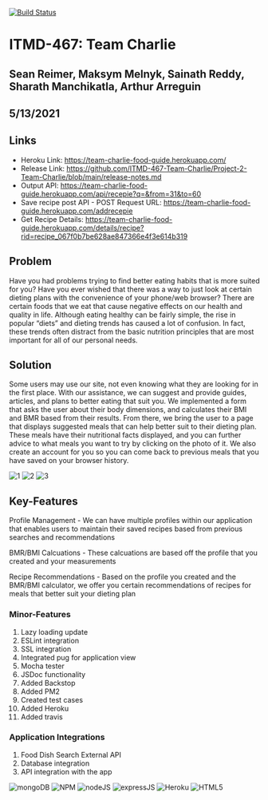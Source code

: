 [![Build Status](https://travis-ci.com/ITMD-467-Team-Charlie/Project-2-Team-Charlie.svg?branch=main)](https://travis-ci.com/ITMD-467-Team-Charlie/Project-2-Team-Charlie)

# ITMD-467: Team Charlie

## Sean Reimer, Maksym Melnyk, Sainath Reddy, Sharath Manchikatla, Arthur Arreguin
## 5/13/2021

## Links

- Heroku Link: https://team-charlie-food-guide.herokuapp.com/
- Release Link: https://github.com/ITMD-467-Team-Charlie/Project-2-Team-Charlie/blob/main/release-notes.md
- Output API: https://team-charlie-food-guide.herokuapp.com/api/recepie?q=&from=31&to=60
- Save recipe post API - POST Request URL: https://team-charlie-food-guide.herokuapp.com/addrecepie
- Get Recipe Details: https://team-charlie-food-guide.herokuapp.com/details/recipe?rid=recipe_067f0b7be628ae847366e4f3e614b319

## Problem 
Have you had problems trying to find better eating habits that is more suited for you?  Have you ever wished that there was a way to just look at certain dieting plans with the convenience of your phone/web browser?  There are certain foods that we eat that cause negative effects on our health and quality in life.  Although eating healthy can be fairly simple, the rise in popular “diets” and dieting trends has caused a lot of confusion.  In fact, these trends often distract from the basic nutrition principles that are most important for all of our personal needs.  

## Solution 
Some users may use our site, not even knowing what they are looking for in the first place.  With our assistance, we can suggest and provide guides, articles, and plans to better eating that suit you. We implemented a form that asks the user about their body dimensions, and calculates their BMI and BMR based from their results.  From there, we bring the user to a page that displays suggested meals that can help better suit to their dieting plan.  These meals have their nutritional facts displayed, and you can further advice to what meals you want to try by clicking on the photo of it.  We also create an account for you so you can come back to previous meals that you have saved on your browser history. 

![1](https://user-images.githubusercontent.com/57924210/116934536-b75f1d80-ac2a-11eb-971c-2fa23ba22d85.PNG)
![2](https://user-images.githubusercontent.com/57924210/116934544-b928e100-ac2a-11eb-866a-de44168fa762.PNG)
![3](https://user-images.githubusercontent.com/57924210/116934553-bb8b3b00-ac2a-11eb-856e-09323dc2660c.PNG)

## Key-Features

Profile Management - We can have multiple profiles within our application that enables users to maintain their saved recipes based from previous searches and recommendations 

BMR/BMI Calcuations - These calcuations are based off the profile that you created and your measurements

Recipe Recommendations - Based on the profile you created and the BMR/BMI calculator, we offer you certain recommendations  of recipes for meals that better suit your dieting plan

### Minor-Features

1. Lazy loading update 
2. ESLint integration 
3. SSL integration
4. Integrated pug for application view
5. Mocha tester
6. JSDoc functionality
7. Added Backstop
8. Added PM2
9. Created test cases
10. Added Heroku
11. Added travis

### Application Integrations

1. Food Dish Search External API
2. Database integration
3. API integration with the app

![mongoDB](https://img.shields.io/badge/MongoDB-4EA94B?style=for-the-badge&logo=mongodb&logoColor=white)
![NPM](https://img.shields.io/badge/npm-CB3837?style=for-the-badge&logo=npm&logoColor=white)
![nodeJS](https://img.shields.io/badge/Node.js-43853D?style=for-the-badge&logo=node.js&logoColor=white)
![expressJS](https://img.shields.io/badge/Express.js-000000?style=for-the-badge&logo=express&logoColor=white)
![Heroku](https://img.shields.io/badge/Heroku-430098?style=for-the-badge&logo=heroku&logoColor=white)
![HTML5](https://img.shields.io/badge/HTML5-E34F26?style=for-the-badge&logo=html5&logoColor=white)
